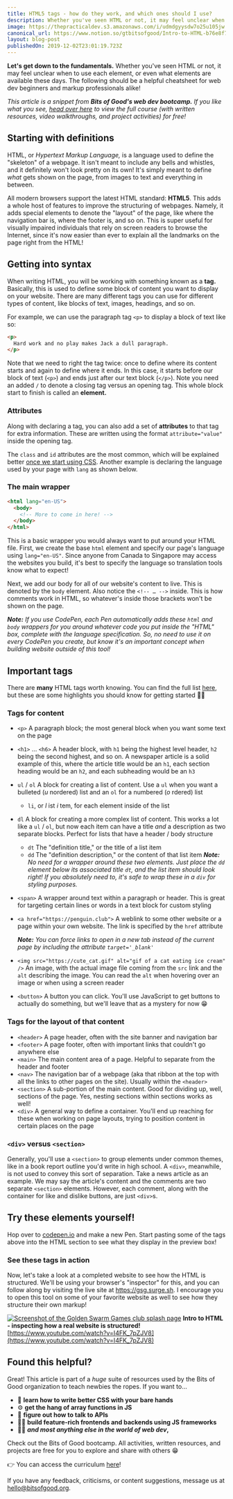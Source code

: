 ```yaml
---
title: HTML5 tags - how do they work, and which ones should I use?
description: Whether you've seen HTML or not, it may feel unclear when to use each element, or even what elements are available these days.
image: https://thepracticaldev.s3.amazonaws.com/i/udmdgyysdw7o25u105jw.png
canonical_url: https://www.notion.so/gtbitsofgood/Intro-to-HTML-b76e8f767a8f428989e68d7c09fd4dc3
layout: blog-post
publishedOn: 2019-12-02T23:01:19.723Z
---
```


**Let's get down to the fundamentals.** Whether you've seen HTML or not, it may feel unclear when to use each element, or even what elements are available these days. The following should be a helpful cheatsheet for web dev beginners and markup professionals alike!

_This article is a snippet from **Bits of Good's web dev bootcamp.** If you like what you see, [head over here](https://www.notion.so/gtbitsofgood/Curriculum-ca431096426b4fd1968ac49121ff2fdb) to view the full course (with written resources, video walkthroughs, and project activities) for free!_

## Starting with definitions

HTML, or _Hypertext Markup Language,_ is a language used to define the "skeleton" of a webpage. It isn't meant to include any bells and whistles, and it definitely won't look pretty on its own! It's simply meant to define _what_ gets shown on the page, from images to text and everything in between.

All modern browsers support the latest HTML standard: **HTML5**. This adds a whole host of features to improve the structuring of webpages. Namely, it adds special elements to denote the "layout" of the page, like where the navigation bar is, where the footer is, and so on. This is super useful for visually impaired individuals that rely on screen readers to browse the Internet, since it's now easier than ever to explain all the landmarks on the page right from the HTML!

## Getting into syntax

When writing HTML, you will be working with something known as a **tag.** Basically, this is used to define some block of content you want to display on your website. There are many different tags you can use for different types of content, like blocks of text, images, headings, and so on.

For example, we can use the paragraph tag `<p>` to display a block of text like so:

```html
<p>
  Hard work and no play makes Jack a dull paragraph.
</p>
```

Note that we need to right the tag twice: once to define where its content starts and again to define where it ends. In this case, it starts before our block of text (`<p>`) and ends just after our text block (`</p>`). Note you need an added `/` to denote a closing tag versus an opening tag. This whole block start to finish is called an **element.**

### Attributes

Along with declaring a tag, you can also add a set of **attributes** to that tag for extra information. These are written using the format `attribute="value"` inside the opening tag.

The `class` and `id` attributes are the most common, which will be explained better [once we start using CSS](https://www.notion.so/gtbitsofgood/CSS-Overview-and-specificity-519611a09c684d85910f40a3e00fcb06). Another example is declaring the language used by your page with `lang` as shown below.

### The main wrapper

```html
<html lang="en-US">
  <body>
    <!-- More to come in here! -->
  </body>
</html>
```

This is a basic wrapper you would always want to put around your HTML file. First, we create the base `html` element and specify our page's language using `lang="en-US"`. Since anyone from Canada to Singapore may access the websites you build, it's best to specify the language so translation tools know what to expect!

Next, we add our body for all of our website's content to live. This is denoted by the `body` element. Also notice the `<!-- … -->` inside. This is how comments work in HTML, so whatever's inside those brackets won't be shown on the page.

_**Note:** If you use CodePen, each Pen automatically adds these `html` and `body` wrappers for you around whatever code you put inside the "HTML" box, complete with the language specification. So, no need to use it on every CodePen you create, but know it's an important concept when building website outside of this tool!_

## Important tags

There are **many** HTML tags worth knowing. You can find the full list [here](https://www.tutorialrepublic.com/html-reference/html5-tags.php), but these are some highlights you should know for getting started 🏃‍♂️

### Tags for content

- `<p>` A paragraph block; the most general block when you want some text on the page
- `<h1>` ... `<h6>` A header block, with `h1` being the highest level header, `h2` being the second highest, and so on. A newspaper article is a solid example of this, where the article title would be an `h1`, each section heading would be an `h2`, and each subheading would be an `h3`
- `ul` / `ol` A block for creating a list of content. Use a `ul` when you want a bulleted (_u_ nordered) list and an `ol` for a numbered (_o_ rdered) list
  - `li`, or _l_ ist _i_ tem, for each element inside of the list
- `dl` A block for creating a more complex list of content. This works a lot like a `ul` / `ol`, but now each item can have a title _and_ a description as two separate blocks. Perfect for lists that have a header / body structure
  - `dt` The "definition title," or the title of a list item
  - `dd` The "definition description," or the content of that list item
    _**Note:** No need for a wrapper around these two elements. Just place the `dd` element below its associated title `dt`, and the list item should look right! If you absolutely need to, it's safe to wrap these in a `div` for styling purposes._
- `<span>` A wrapper around text within a paragraph or header. This is great for targeting certain lines or words in a text block for custom styling
- `<a href="https://penguin.club">` A weblink to some other website or a page within your own website. The link is specified by the `href` attribute

  _**Note:** You can force links to open in a new tab instead of the current page by including the attribute `target='_blank'`_

- `<img src="https://cute_cat.gif" alt="gif of a cat eating ice cream" />` An image, with the actual image file coming from the `src` link and the `alt` describing the image. You can read the `alt` when hovering over an image or when using a screen reader
- `<button>` A button you can click. You'll use JavaScript to get buttons to actually do something, but we'll leave that as a mystery for now 😁

### Tags for the layout of that content

- `<header>` A page header, often with the site banner and navigation bar
- `<footer>` A page footer, often with important links that couldn't go anywhere else
- `<main>` The main content area of a page. Helpful to separate from the header and footer
- `<nav>` The navigation bar of a webpage (aka that ribbon at the top with all the links to other pages on the site). Usually within the `<header>`
- `<section>` A sub-portion of the main content. Good for dividing up, well, sections of the page. Yes, nesting sections within sections works as well!
- `<div>` A general way to define a container. You'll end up reaching for these when working on page layouts, trying to position content in certain places on the page

### `<div>` versus `<section>`

Generally, you'll use a `<section>` to group elements under common themes, like in a book report outline you'd write in high school. A `<div>`, meanwhile, is not used to convey this sort of separation. Take a news article as an example. We may say the article's content and the comments are two separate `<section>` elements. However, each comment, along with the container for like and dislike buttons, are just `<div>`s.

## Try these elements yourself!

Hop over to [codepen.io](https://codepen.io) and make a new Pen. Start pasting some of the tags above into the HTML section to see what they display in the preview box!

### See these tags in action

Now, let's take a look at a completed website to see how the HTML is structured. We'll be using your browser's "inspector" for this, and you can follow along by visiting the live site at https://gsg.surge.sh. I encourage you to open this tool on some of your favorite website as well to see how they structure their own markup!

[![Screenshot of the Golden Swarm Games club splash page](https://img.youtube.com/vi/I4FK_7pZJV8/0.jpg)](http://www.youtube.com/watch?v=I4FK_7pZJV8 'Intro to HTML - inspecting how a real website is structured!')
**Intro to HTML - inspecting how a real website is structured!**
[https://www.youtube.com/watch?v=I4FK_7pZJV8](https://www.youtube.com/watch?v=I4FK_7pZJV8)

## Found this helpful?

Great! This article is part of a _huge_ suite of resources used by the Bits of Good organization to teach newbies the ropes. If you want to...

- 💅 **learn how to write better CSS with your bare hands**
- ⚙️ **get the hang of array functions in JS**
- 📶 **figure out how to talk to APIs**
- 👩‍💻 **build feature-rich frontends and backends using JS frameworks**
- 🏃‍♂️ **_and most anything else in the world of web dev_,**

Check out the Bits of Good bootcamp. All activities, written resources, and projects are free for you to explore and share with others 😁

👉 You can access the curriculum [here](https://www.notion.so/gtbitsofgood/Curriculum-ca431096426b4fd1968ac49121ff2fdb)!

If you have any feedback, criticisms, or content suggestions, message us at hello@bitsofgood.org.
